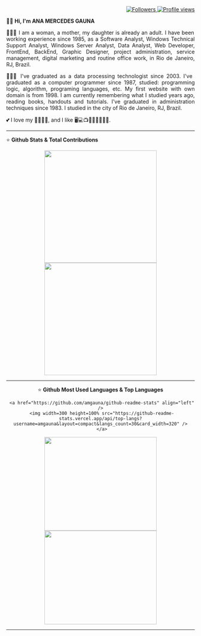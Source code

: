 <div align="right">   
<a href="https://github.com/amgauna/">
<img src="https://img.shields.io/github/followers/amgauna?label=follow&style=social&link=https://www.github.com/amgauna/" 
 title="Follow me" alt="Followers" /> 
</a> 
<a href="https://github.com/amgauna">
<img src="https://komarev.com/ghpvc/?username=amgauna&label=Profile%20views&color=0e75b6&style=flat-square&color=yellow&link=https://www.github.com/amgauna/" title="Profile views" alt="Profile views" /> 
</a>
</div>

👩🏻 <b> Hi, I'm ANA MERCEDES GAUNA </b>

<p align="justify"> 
👩🏻‍💻 I am a woman, a mother, my daughter is already an adult. I have been working experience since 1985, as a Software Analyst, Windows Technical Support Analyst, Windows Server Analyst, Data Analyst, Web Developer, FrontEnd, BackEnd, Graphic Designer, project administration, service management, digital marketing and routine office work, in Rio de Janeiro, RJ, Brazil. </p>

<p align="justify"> 
👩🏻‍🎓 I've graduated as a data processing technologist since 2003. I've graduated as a computer programmer since 1987, studied: programming logic, algorithm, programing languages, etc. My first website with own domain is from 1998. I am currently remembering what I studied years ago, reading books, handouts and tutorials. I've graduated in administration techniques since 1983. I studied in the city of Rio de Janeiro, RJ, Brazil. </p>
 
💕 I love my 👧🏻🐶😺, and I like 🖥️💻📺🎦🎸🍔🍕🌭🍰.

---
⭐ <b> Github Stats & Total Contributions </b>

<div align="center"> 
<a href="https://github.com/amgauna/github-readme-stats" />
  <img width=300 height=300 src="https://github-readme-streak-stats.herokuapp.com/?user=amgauna&theme=default" /> 
</a>
 <a href="https://github.com/amgauna/github-readme-stats" />
  <img width=300 height=300 src="https://github-profile-summary-cards.vercel.app/api/cards/stats?&langs_count=30&username=amgauna&theme=default" /> 
 </a>

---
⭐ <b> Github Most Used Languages & Top Languages </b>

<div class=container">
<div class="row">

   
     <a href="https://github.com/amgauna/github-readme-stats" align="left" />
     <img width=300 height=100% src="https://github-readme-stats.vercel.app/api/top-langs?username=amgauna&layout=compact&langs_count=30&card_width=320" />
     </a>

  <a href="https://github.com/amgauna/github-readme-stats" align="right top" />
     <img width=300 height=250 src="https://github-profile-summary-cards.vercel.app/api/cards/repos-per-language?&langs_count=30&username=amgauna&theme=default" />
  </a>

  <a href="https://github.com/amgauna/github-readme-stats" align="right botton" />
     <img width=300 height=250 src="https://github-profile-summary-cards.vercel.app/api/cards/most-commit-language?&langs_count=30&username=amgauna&theme=default" />
  </a>
  
</div> </div>

---
